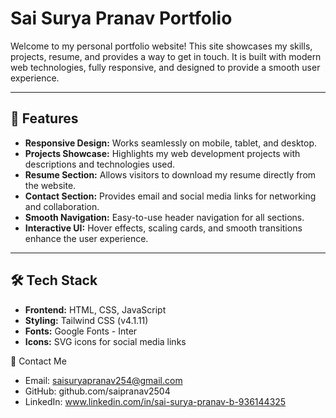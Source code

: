 # Sai Surya Pranav Portfolio

Welcome to my personal portfolio website! This site showcases my skills, projects, resume, and provides a way to get in touch. It is built with modern web technologies, fully responsive, and designed to provide a smooth user experience.

---

## 🌟 Features

- **Responsive Design:** Works seamlessly on mobile, tablet, and desktop.
- **Projects Showcase:** Highlights my web development projects with descriptions and technologies used.
- **Resume Section:** Allows visitors to download my resume directly from the website.
- **Contact Section:** Provides email and social media links for networking and collaboration.
- **Smooth Navigation:** Easy-to-use header navigation for all sections.
- **Interactive UI:** Hover effects, scaling cards, and smooth transitions enhance the user experience.

---

## 🛠 Tech Stack

- **Frontend:** HTML, CSS, JavaScript
- **Styling:** Tailwind CSS (v4.1.11)
- **Fonts:** Google Fonts - Inter
- **Icons:** SVG icons for social media links

📧 Contact Me

- Email: saisuryapranav254@gmail.com
- GitHub: github.com/saipranav2504
- LinkedIn: www.linkedin.com/in/sai-surya-pranav-b-936144325
